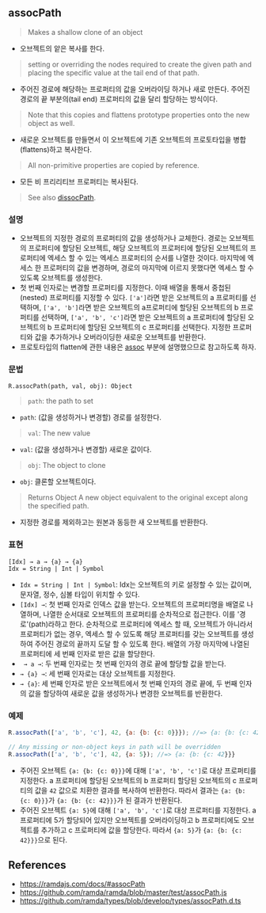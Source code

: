 ## assocPath

> Makes a shallow clone of an object
- 오브젝트의 앝은 복사를 한다.

> setting or overriding the nodes required to create the given path and placing the specific value at the tail end of that path.
- 주어진 경로에 해당하는 프로퍼티의 값을 오버라이딩 하거나 새로 만든다. 주어진 경로의 끝 부분의(tail end) 프로퍼티의 값을 달리 할당하는 방식이다.

> Note that this copies and flattens prototype properties onto the new object as well.
- 새로운 오브젝트를 만들면서 이 오브젝트에 기존 오브젝트의 프로토타입을 병합(flattens)하고 복사한다.

> All non-primitive properties are copied by reference.
- 모든 비 프리리티브 프로퍼티는 복사된다.

> See also [dissocPath](./dissocPath.md).

### 설명
- 오브젝트의 지정한 경로의 프로퍼티의 값을 생성하거나 교체한다. 경로는 오브젝트의 프로퍼티에 할당된 오브젝트, 해당 오브젝트의 프로퍼티에 할당된 오브젝트의 프로퍼티에 엑세스 할 수 있는 엑세스 프로퍼티의 순서를 나열한 것이다. 마지막에 엑세스 한 프로퍼티의 값을 변경하며, 경로의 마지막에 이르지 못했다면 엑세스 할 수 있도록 오브젝트를 생성한다.
- 첫 번째 인자로는 변경할 프로퍼티를 지정한다. 이때 배열을 통해서 중첩된(nested) 프로퍼티를 지정할 수 있다. `['a']`라면 받은 오브젝트의 a 프로퍼티를 선택하며, `['a', 'b']`라면 받은 오브젝트의 a프로퍼티에 할당된 오브젝트의 b 프로퍼티를 선택하며, `['a', 'b', 'c']`라면 받은 오브젝트의 a 프로퍼티에 할당된 오브젝트의 b 프로퍼티에 할당된 오브젝트의 c 프로퍼티를 선택한다. 지정한 프로퍼티와 값을 추가하거나 오버라이딩한 새로운 오브젝트를 반환한다.
- 프로토타입의 flatten에 관한 내용은 [assoc](./assoc.md) 부분에 설명했으므로 참고하도록 하자.

### 문법
```
R.assocPath(path, val, obj): Object
```
> `path`: the path to set
- `path`: (값을 생성하거나 변경할) 경로를 설정한다.
> `val`: The new value
- `val`: (값을 생성하거나 변경할) 새로운 값이다.
> `obj`: The object to clone
- `obj`: 클론할 오브젝트이다.
> Returns Object A new object equivalent to the original except along the specified path.
- 지정한 경로를 제외하고는 원본과 동등한 새 오브젝트를 반환한다.

### 표현
```
[Idx] → a → {a} → {a}
Idx = String | Int | Symbol
```
- `Idx = String | Int | Symbol`: Idx는 오브젝트의 키로 설정할 수 있는 값이며, 문자열, 정수, 심볼 타입이 위치할 수 있다.
- `[Idx] →`: 첫 번째 인자로 인덱스 값을 받는다. 오브젝트의 프로퍼티명을 배열로 나열하며, 나열한 순서대로 오브젝트의 프로퍼티를 순차적으로 접근한다. 이를 '경로'(path)라하고 한다. 순차적으로 프로퍼티에 엑세스 할 때, 오브젝트가 아니라서 프로퍼티가 없는 경우, 엑세스 할 수 있도록 해당 프로퍼티를 갖는 오브젝트를 생성하여 주어진 경로의 끝까지 도달 할 수 있도록 한다. 배열의 가장 마지막에 나열된 프로퍼티에 세 번째 인자로 받은 값을 할당한다.
- ` → a →`: 두 번째 인자로는 첫 번째 인자의 경로 끝에 할당할 값을 받는다.
- `→ {a} →`: 세 번째 인자로는 대상 오브젝트를 지정한다.
- `→ {a}`: 세 번째 인자로 받은 오브젝트에서 첫 번째 인자의 경로 끝에, 두 번째 인자의 값을 할당하여 새로운 값을 생성하거나 변경한 오브젝트를 반환한다.

### 예제
```js
R.assocPath(['a', 'b', 'c'], 42, {a: {b: {c: 0}}}); //=> {a: {b: {c: 42}}}

// Any missing or non-object keys in path will be overridden
R.assocPath(['a', 'b', 'c'], 42, {a: 5}); //=> {a: {b: {c: 42}}}
```
- 주어진 오브젝트 `{a: {b: {c: 0}}}`에 대해 `['a', 'b', 'c']`로 대상 프로퍼티를 지정한다. a 프로퍼티에 할당된 오브젝트의 b 프로퍼티 할당된 오브젝트의 c 프로퍼티의 값을 `42` 값으로 치환한 결과를 복사하여 반환한다. 따라서 결과는 `{a: {b: {c: 0}}}`가 `{a: {b: {c: 42}}}`가 된 결과가 반환된다.
- 주어진 오브젝트 `{a: 5}`에 대해 `['a', 'b', 'c']`로 대상 프로퍼티를 지정한다. a 프로퍼티에 5가 할당되어 있지만 오브젝트를 오버라이딩하고 b 프로퍼티에도 오브젝트를 추가하고 c 프로퍼티에 값을 할당한다. 따라서 `{a: 5}`가 `{a: {b: {c: 42}}}`으로 된다.

## References
- https://ramdajs.com/docs/#assocPath
- https://github.com/ramda/ramda/blob/master/test/assocPath.js
- https://github.com/ramda/types/blob/develop/types/assocPath.d.ts
